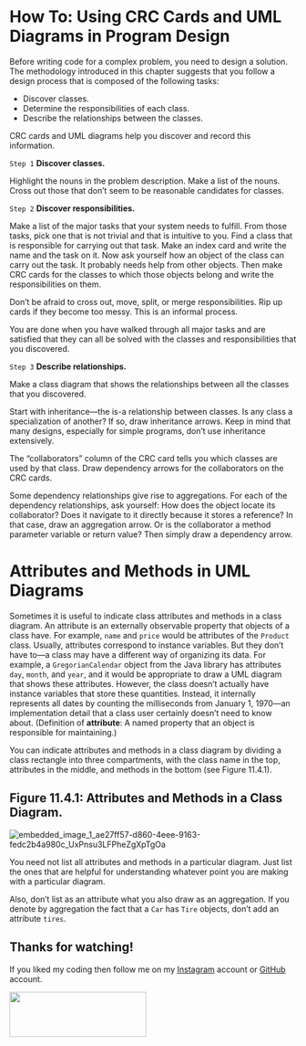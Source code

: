 # How To: Using CRC Cards and UML Diagrams in Program Design
Before writing code for a complex problem, you need to design a solution. The methodology introduced in this chapter suggests that you follow a design process that is composed of the following tasks:

* Discover classes.
* Determine the responsibilities of each class.
* Describe the relationships between the classes.

CRC cards and UML diagrams help you discover and record this information.

`Step 1` **Discover classes.**

Highlight the nouns in the problem description. Make a list of the nouns. Cross out those that don’t seem to be reasonable candidates for classes.

`Step 2` **Discover responsibilities.**

Make a list of the major tasks that your system needs to fulfill. From those tasks, pick one that is not trivial and that is intuitive to you. Find a class that is responsible for carrying out that task. Make an index card and write the name and the task on it. Now ask yourself how an object of the class can carry out the task. It probably needs help from other objects. Then make CRC cards for the classes to which those objects belong and write the responsibilities on them.

Don’t be afraid to cross out, move, split, or merge responsibilities. Rip up cards if they become too messy. This is an informal process.

You are done when you have walked through all major tasks and are satisfied that they can all be solved with the classes and responsibilities that you discovered.

`Step 3` **Describe relationships.**

Make a class diagram that shows the relationships between all the classes that you discovered.

Start with inheritance—the is-a relationship between classes. Is any class a specialization of another? If so, draw inheritance arrows. Keep in mind that many designs, especially for simple programs, don’t use inheritance extensively.

The “collaborators” column of the CRC card tells you which classes are used by that class. Draw dependency arrows for the collaborators on the CRC cards.

Some dependency relationships give rise to aggregations. For each of the dependency relationships, ask yourself: How does the object locate its collaborator? Does it navigate to it directly because it stores a reference? In that case, draw an aggregation arrow. Or is the collaborator a method parameter variable or return value? Then simply draw a dependency arrow.


# Attributes and Methods in UML Diagrams
Sometimes it is useful to indicate class attributes and methods in a class diagram. An attribute is an externally observable property that objects of a class have. For example, `name` and `price` would be attributes of the `Product` class. Usually, attributes correspond to instance variables. But they don’t have to—a class may have a different way of organizing its data. For example, a `GregorianCalendar` object from the Java library has attributes `day`, `month`, and `year`, and it would be appropriate to draw a UML diagram that shows these attributes. However, the class doesn’t actually have instance variables that store these quantities. Instead, it internally represents all dates by counting the milliseconds from January 1, 1970—an implementation detail that a class user certainly doesn’t need to know about. (Definition of **attribute**: A named property that an object is responsible for maintaining.)

You can indicate attributes and methods in a class diagram by dividing a class rectangle into three compartments, with the class name in the top, attributes in the middle, and methods in the bottom (see Figure 11.4.1).

## Figure 11.4.1: Attributes and Methods in a Class Diagram.
![embedded_image_1_ae27ff57-d860-4eee-9163-fedc2b4a980c_UxPnsu3LFPheZgXpTgOa](https://user-images.githubusercontent.com/71942518/188543175-ea861ada-fec8-4143-80d3-3e3fbc1b7ca1.png)

You need not list all attributes and methods in a particular diagram. Just list the ones that are helpful for understanding whatever point you are making with a particular diagram.

Also, don’t list as an attribute what you also draw as an aggregation. If you denote by aggregation the fact that a `Car` has `Tire` objects, don’t add an attribute `tires`.



## Thanks for watching!

If you liked my coding then follow me on my [Instagram](https://www.instagram.com/fabianzelayahn/) account or [GitHub](https://github.com/fabianzelaya) account.

<img src="https://ucarecdn.com/d1a85e63-35f9-41d7-b758-ff05742057d1/GitHub_Black_Signature.png" width="240" height="79.63" />

